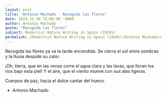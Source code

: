 ```yaml
---
layout: post
title: "Antonio Machado - Recogida las flores"
date: 2024-12-30 12:00:00 -0000
author: Antonio Machado
quote: "Recogida las flores"
subject: Modernist Nature Writing in Spain (1920s)
permalink: /Modernist Nature Writing in Spain (1920s)/Antonio Machado/Antonio Machado - Recogida las flores
---
```


Recogida las flores
ya va la tarde encendida.
Se cierra el sol entre sombras
y la lluvia despide su calor.

¡Oh, tierra, que en las venas
corre el agua clara y las lavas,
que lloran los ríos bajo esta piel!
Y el aire, que el viento
mueve con sus alas ligeras.

Cuerpos de paz,
hacia el dulce cantar del hueco.

- Antonio Machado

